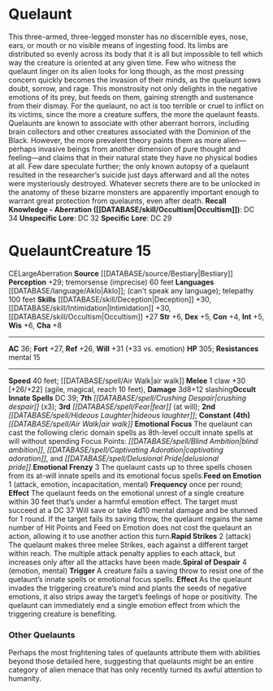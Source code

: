 ﻿---
ac: '36'
alignment: CE
all_resistance: null
burrow_speed: null
charisma: '+8'
climb_speed: null
constitution: '+4'
creature_ability:
- Emotional Focus
- Emotional Frenzy
- Feed on Emotion
- Rapid Strikes
- Spiral of Despair
creature_family: null
description: "This three-armed, three-legged monster has no discernible eyes, nose,\
  \ ears, or mouth or no visible means of ingesting food. Its limbs are distributed\
  \ so evenly across its body that it is all but impossible to tell which way the\
  \ creature is oriented at any given time. Few who witness the quelaunt linger on\
  \ its alien looks for long though, as the most pressing concern quickly becomes\
  \ the invasion of their minds, as the quelaunt sows doubt, sorrow, and rage. This\
  \ monstrosity not only delights in the negative emotions of its prey, but feeds\
  \ on them, gaining strength and sustenance from their dismay. For the quelaunt,\
  \ no act is too terrible or cruel to inflict on its victims, since the more a creature\
  \ suffers, the more the quelaunt feasts.<br/><br/> Quelaunts are known to associate\
  \ with other aberrant horrors, including brain collectors and other creatures associated\
  \ with the Dominion of the Black. However, the more prevalent theory paints them\
  \ as more alien\u2014perhaps invasive beings from another dimension of pure thought\
  \ and feeling\u2014and claims that in their natural state they have no physical\
  \ bodies at all. Few dare speculate further; the only known autopsy of a quelaunt\
  \ resulted in the researcher\u2019s suicide just days afterward and all the notes\
  \ were mysteriously destroyed. Whatever secrets there are to be unlocked in the\
  \ anatomy of these bizarre monsters are apparently important enough to warrant great\
  \ protection from quelaunts, even after death.<br/><br/><b><u>Recall Knowledge -\
  \ Aberration</u> ( [[DATABASE/skill/Occultism|Occultism]] )</b>: DC 34<br/><b><u>Unspecific\
  \ Lore</u></b>: DC 32<br/><b><u>Specific Lore</u></b>: DC 29"
dexterity: '+5'
element: null
fly_speed: null
fortitude: '+27'
hardness: null
hp: '305'
id: '343'
immunity: null
intelligence: '+5'
land_speed: '40'
language:
- '[[DATABASE/language/Aklo|Aklo]] ; (can''t speak any language); telepathy 100 feet'
level: '15'
max_speed: '40'
name: Quelaunt
perception: '+29'
rarity: Common
reflex: '+26'
resistance:
- mental 15
rus_type_level: null
school: null
sense:
- tremorsense (imprecise) 60 feet
size: Large
skill:
- '[[DATABASE/skill/Deception|Deception]] +30'
- '[[DATABASE/skill/Intimidation|Intimidation]] +30'
- '[[DATABASE/skill/Occultism|Occultism]] +27'
source: '[[DATABASE/source/Bestiary|Bestiary]]'
speed:
- 40 feet; [[DATABASE/spell/Air Walk|air walk]]
spell:
- '[[DATABASE/spell/Air Walk|Air Walk]]'
- '[[DATABASE/spell/Crushing Despair|CrushingDespair]]'
- '[[DATABASE/spell/Fear|Fear]]'
- '[[DATABASE/spell/Hideous Laughter|Hideous Laughter]]'
strength: '+6'
strength_req: '6'
strongest_save:
- Will
swim_speed: null
trait:
- '[[DATABASE/trait/Aberration|Aberration]]'
type: Creature
vision: null
weakest_save:
- Reflex
weakness: null
will: '+31'
wisdom: '+6'

---
# Quelaunt

This three-armed, three-legged monster has no discernible eyes, nose, ears, or mouth or no visible means of ingesting food. Its limbs are distributed so evenly across its body that it is all but impossible to tell which way the creature is oriented at any given time. Few who witness the quelaunt linger on its alien looks for long though, as the most pressing concern quickly becomes the invasion of their minds, as the quelaunt sows doubt, sorrow, and rage. This monstrosity not only delights in the negative emotions of its prey, but feeds on them, gaining strength and sustenance from their dismay. For the quelaunt, no act is too terrible or cruel to inflict on its victims, since the more a creature suffers, the more the quelaunt feasts.
 Quelaunts are known to associate with other aberrant horrors, including brain collectors and other creatures associated with the Dominion of the Black. However, the more prevalent theory paints them as more alien—perhaps invasive beings from another dimension of pure thought and feeling—and claims that in their natural state they have no physical bodies at all. Few dare speculate further; the only known autopsy of a quelaunt resulted in the researcher’s suicide just days afterward and all the notes were mysteriously destroyed. Whatever secrets there are to be unlocked in the anatomy of these bizarre monsters are apparently important enough to warrant great protection from quelaunts, even after death.
**Recall Knowledge - Aberration ([[DATABASE/skill/Occultism|Occultism]])**: DC 34
**Unspecific Lore**: DC 32
**Specific Lore**: DC 29

# Quelaunt<span class="item-type">Creature 15</span>

<span class="trait-alignment item-trait">CE</span><span class="trait-size item-trait">Large</span><span class="item-trait">Aberration</span>
**Source** [[DATABASE/source/Bestiary|Bestiary]]
**Perception** +29; tremorsense (imprecise) 60 feet
**Languages** [[DATABASE/language/Aklo|Aklo]]; (can't speak any language); telepathy 100 feet
**Skills** [[DATABASE/skill/Deception|Deception]] +30, [[DATABASE/skill/Intimidation|Intimidation]] +30, [[DATABASE/skill/Occultism|Occultism]] +27
**Str** +6, **Dex** +5, **Con** +4, **Int** +5, **Wis** +6, **Cha** +8

---
**AC** 36; **Fort** +27, **Ref** +26, **Will** +31 (+33 vs. emotion)
**HP** 305; **Resistances** mental 15

---
**Speed** 40 feet; [[DATABASE/spell/Air Walk|air walk]]
<span class="in-box-ability">**Melee** <span class="action-icon">1</span> claw +30 [+26/+22] (agile, magical, reach 10 feet), **Damage** 3d8+12 slashing</span>**Occult Innate Spells** DC 39; **7th** _[[DATABASE/spell/Crushing Despair|crushing despair]]_ (x3); **3rd** _[[DATABASE/spell/Fear|fear]]_ (at will); **2nd** _[[DATABASE/spell/Hideous Laughter|hideous laughter]]_; **Constant** **(4th)** _[[DATABASE/spell/Air Walk|air walk]]_
<span class="in-box-ability">**Emotional Focus** The quelaunt can cast the following cleric domain spells as 8th-level occult innate spells at will without spending Focus Points: _[[DATABASE/spell/Blind Ambition|blind ambition]]_, _[[DATABASE/spell/Captivating Adoration|captivating adoration]]_, and _[[DATABASE/spell/Delusional Pride|delusional pride]]_.</span><span class="in-box-ability">**Emotional Frenzy** <span class="action-icon">3</span> The quelaunt casts up to three spells chosen from its at-will innate spells and its emotional focus spells.</span><span class="in-box-ability">**Feed on Emotion** <span class="action-icon">1</span> (attack, emotion, incapacitation, mental) **Frequency** once per round; **Effect** The quelaunt feeds on the emotional unrest of a single creature within 30 feet that’s under a harmful emotion effect. The target must succeed at a DC 37 Will save or take 4d10 mental damage and be stunned for 1 round. If the target fails its saving throw, the quelaunt regains the same number of Hit Points and Feed on Emotion does not cost the quelaunt an action, allowing it to use another action this turn.</span><span class="in-box-ability">**Rapid Strikes** <span class="action-icon">2</span> (attack) The quelaunt makes three melee Strikes, each against a different target within reach. The multiple attack penalty applies to each attack, but increases only after all the attacks have been made.</span><span class="in-box-ability">**Spiral of Despair** <span class="action-icon">4</span> (emotion, mental) **Trigger** A creature fails a saving throw to resist one of the quelaunt’s innate spells or emotional focus spells. **Effect** As the quelaunt invades the triggering creature’s mind and plants the seeds of negative emotions, it also strips away the target’s feelings of hope or positivity. The quelaunt can immediately end a single emotion effect from which the triggering creature is benefiting. </span>

###  Other Quelaunts

Perhaps the most frightening tales of quelaunts attribute them with abilities beyond those detailed here, suggesting that quelaunts might be an entire category of alien menace that has only recently turned its awful attention to humanity.